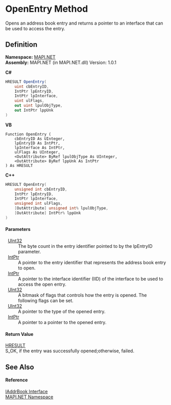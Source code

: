 # OpenEntry Method


Opens an address book entry and returns a pointer to an interface that can be used to access the entry.



## Definition
**Namespace:** <a href="N_MAPI_NET.md">MAPI.NET</a>  
**Assembly:** MAPI.NET (in MAPI.NET.dll) Version: 1.0.1

**C#**
``` C#
HRESULT OpenEntry(
	uint cbEntryID,
	IntPtr lpEntryID,
	IntPtr lpInterface,
	uint ulFlags,
	out uint lpulObjType,
	out IntPtr lppUnk
)
```
**VB**
``` VB
Function OpenEntry ( 
	cbEntryID As UInteger,
	lpEntryID As IntPtr,
	lpInterface As IntPtr,
	ulFlags As UInteger,
	<OutAttribute> ByRef lpulObjType As UInteger,
	<OutAttribute> ByRef lppUnk As IntPtr
) As HRESULT
```
**C++**
``` C++
HRESULT OpenEntry(
	unsigned int cbEntryID, 
	IntPtr lpEntryID, 
	IntPtr lpInterface, 
	unsigned int ulFlags, 
	[OutAttribute] unsigned int% lpulObjType, 
	[OutAttribute] IntPtr% lppUnk
)
```



#### Parameters
<dl><dt>  <a href="https://learn.microsoft.com/dotnet/api/system.uint32" target="_blank" rel="noopener noreferrer">UInt32</a></dt><dd>The byte count in the entry identifier pointed to by the lpEntryID parameter.</dd><dt>  <a href="https://learn.microsoft.com/dotnet/api/system.intptr" target="_blank" rel="noopener noreferrer">IntPtr</a></dt><dd>A pointer to the entry identifier that represents the address book entry to open.</dd><dt>  <a href="https://learn.microsoft.com/dotnet/api/system.intptr" target="_blank" rel="noopener noreferrer">IntPtr</a></dt><dd>A pointer to the interface identifier (IID) of the interface to be used to access the open entry.</dd><dt>  <a href="https://learn.microsoft.com/dotnet/api/system.uint32" target="_blank" rel="noopener noreferrer">UInt32</a></dt><dd>A bitmask of flags that controls how the entry is opened. The following flags can be set.</dd><dt>  <a href="https://learn.microsoft.com/dotnet/api/system.uint32" target="_blank" rel="noopener noreferrer">UInt32</a></dt><dd>A pointer to the type of the opened entry.</dd><dt>  <a href="https://learn.microsoft.com/dotnet/api/system.intptr" target="_blank" rel="noopener noreferrer">IntPtr</a></dt><dd>A pointer to a pointer to the opened entry.</dd></dl>

#### Return Value
<a href="T_MAPI_NET_HRESULT.md">HRESULT</a>  
S_OK, if the entry was successfully opened;otherwise, failed.

## See Also


#### Reference
<a href="T_MAPI_NET_IAddrBook.md">IAddrBook Interface</a>  
<a href="N_MAPI_NET.md">MAPI.NET Namespace</a>  
